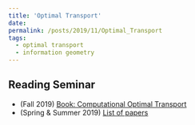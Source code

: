 ```yaml
---
title: 'Optimal Transport'
date: 
permalink: /posts/2019/11/Optimal_Transport
tags:
  - optimal transport
  - information geometry
---
```


Reading Seminar
------

* (Fall 2019) [Book: Computational Optimal Transport](https://optimaltransport.github.io/)
* (Spring & Summer 2019) [List of papers](https://haotian127.github.io/Optimal-Transport-Information-Geometry/)



